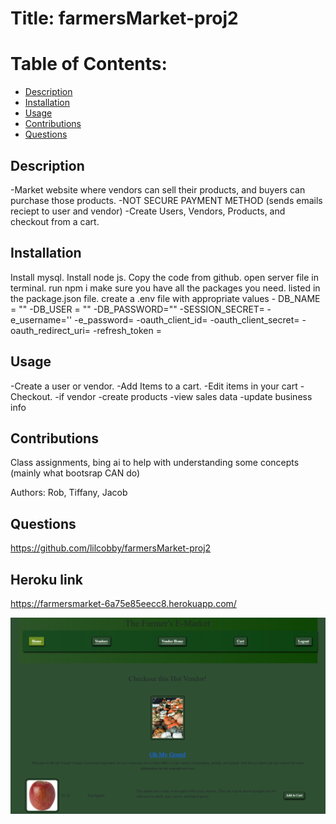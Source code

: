 # Title: farmersMarket-proj2

# Table of Contents:

- [Description](#description)
- [Installation](#installation)
- [Usage](#usage)
- [Contributions](#contributions)
- [Questions](#questions)

## Description

-Market website where vendors can sell their products, and buyers can purchase those products.
-NOT SECURE PAYMENT METHOD (sends emails reciept to user and vendor)
-Create Users, Vendors, Products, and checkout from a cart.

## Installation

Install mysql.
Install node js.
Copy the code from github.
open server file in terminal.
run npm i make sure you have all the packages you need. listed in the package.json file.
create a .env file with appropriate values - DB_NAME = ""
-DB_USER = ""
-DB_PASSWORD=""
-SESSION_SECRET=
-e_username=''
-e_password=
-oauth_client_id=
-oauth_client_secret=
-oauth_redirect_uri=
-refresh_token =

## Usage

-Create a user or vendor.
-Add Items to a cart.
-Edit items in your cart
-Checkout.
-if vendor
-create products
-view sales data
-update business info

## Contributions

Class assignments, bing ai to help with understanding some concepts (mainly what bootsrap CAN do)

Authors: Rob, Tiffany, Jacob

## Questions

https://github.com/lilcobby/farmersMarket-proj2

## Heroku link

https://farmersmarket-6a75e85eecc8.herokuapp.com/

<img src="./screenshots/intro_shop.png">
